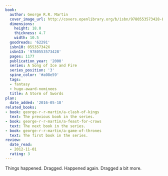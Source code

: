 ```yaml
---
book:
  author: George R.R. Martin
  cover_image_url: http://covers.openlibrary.org/b/isbn/9780553573428-L.jpg
  dimensions:
    height: 18.0
    thickness: 4.7
    width: 10.5
  goodreads: '62291'
  isbn10: 055357342X
  isbn13: '9780553573428'
  pages: 1177
  publication_year: '2000'
  series: A Song of Ice and Fire
  series_position: '3'
  spine_color: '#a08e59'
  tags:
  - fantasy
  - hugo-award-nominees
  title: A Storm of Swords
plan:
  date_added: '2016-05-18'
related_books:
- book: george-r-r-martin/a-clash-of-kings
  text: The previous book in the series.
- book: george-r-r-martin/a-feast-for-crows
  text: The next book in the series.
- book: george-r-r-martin/a-game-of-thrones
  text: The first book in the series.
review:
  date_read:
  - 2012-11-01
  rating: 3
---
```


Things happened. Dragged. Happened again. Dragged a bit more.
